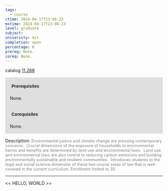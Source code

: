 ```yaml
---
tags:
  - course
ctime: 2024-04-17T23:06:23
mstime: 2024-04-17T23:06:23
level: graduate
subject: 
university: mit
completion: open
percentage: 0
prereq: None.
coreq: None.
---
```


catalog [11.268](http://student.mit.edu/catalog/m11b.html#11.268)

<span style="display: block; padding: 15px; background-color: rgb(100, 100, 100, 0.2);"><font id="m_prereq515_0" style="display: block; font-family: Arial, sans-serif; font-weight: bold; padding: 5px">Prerequisites</font><br><span id="prereq515_0">None.</span></span>
<span style="display: block; padding: 15px; background-color: rgb(100, 100, 100, 0.2);"><font id="m_coreq515_0" style="display: block; font-family: Arial, sans-serif; font-weight: bold; padding: 5px">Corequisites</font><br><span id="coreq515_0">None.</span></span>

<font style="">Description:</font>
<font style="color: grey; font-size: 0.8rem;">Environmental justice and climate change are pressing contemporary concerns.  Crucial dimensions of the exposure of households to environmental harms and benefits are determined by land use and environmental laws.  Land use and environmental laws are also central to reducing carbon emissions and building environmentally sustainable and resilient communities.  Introduces students to the legal and social science dimension of these two crucial areas of law that is well-covered in the current curriculum. Enrollment limited to 30.</font>



---

<< HELLO, WORLD >>
